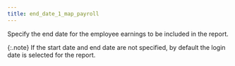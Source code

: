 ```yaml
---
title: end_date_1_map_payroll
---
```



Specify the end date for the employee earnings to be included in the  report.


{:.note}
If the start date and end date are not specified,  by default the login  date is selected for the report.
